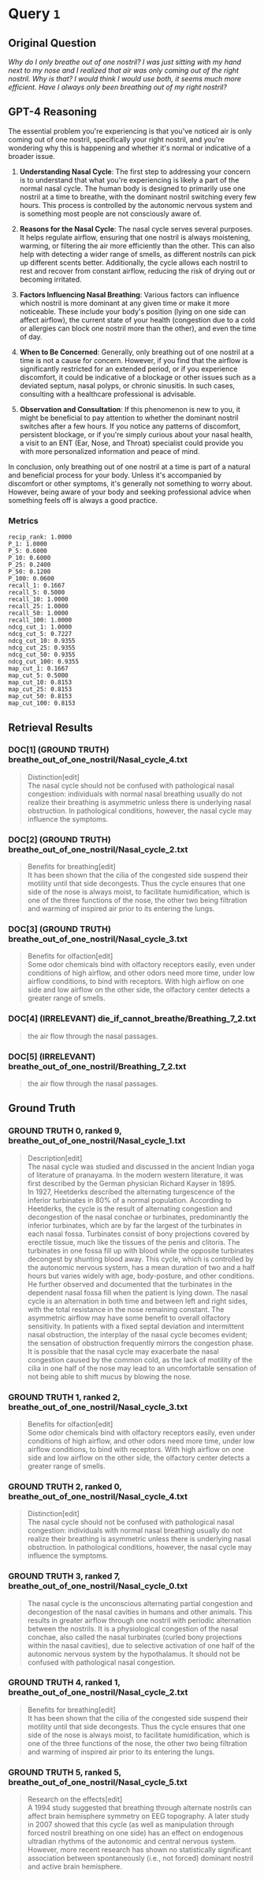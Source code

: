 # Query `1`

## Original Question

*Why do I only breathe out of one nostril?
I was just sitting with my hand next to my nose and I realized that air was only coming out of the right nostril. Why is that? I would think I would use both, it seems much more efficient. Have I always only been breathing out of my right nostril?*

## GPT-4 Reasoning

The essential problem you're experiencing is that you've noticed air is only coming out of one nostril, specifically your right nostril, and you're wondering why this is happening and whether it's normal or indicative of a broader issue.

1. **Understanding Nasal Cycle**: The first step to addressing your concern is to understand that what you're experiencing is likely a part of the normal nasal cycle. The human body is designed to primarily use one nostril at a time to breathe, with the dominant nostril switching every few hours. This process is controlled by the autonomic nervous system and is something most people are not consciously aware of.

2. **Reasons for the Nasal Cycle**: The nasal cycle serves several purposes. It helps regulate airflow, ensuring that one nostril is always moistening, warming, or filtering the air more efficiently than the other. This can also help with detecting a wider range of smells, as different nostrils can pick up different scents better. Additionally, the cycle allows each nostril to rest and recover from constant airflow, reducing the risk of drying out or becoming irritated.

3. **Factors Influencing Nasal Breathing**: Various factors can influence which nostril is more dominant at any given time or make it more noticeable. These include your body's position (lying on one side can affect airflow), the current state of your health (congestion due to a cold or allergies can block one nostril more than the other), and even the time of day.

4. **When to Be Concerned**: Generally, only breathing out of one nostril at a time is not a cause for concern. However, if you find that the airflow is significantly restricted for an extended period, or if you experience discomfort, it could be indicative of a blockage or other issues such as a deviated septum, nasal polyps, or chronic sinusitis. In such cases, consulting with a healthcare professional is advisable.

5. **Observation and Consultation**: If this phenomenon is new to you, it might be beneficial to pay attention to whether the dominant nostril switches after a few hours. If you notice any patterns of discomfort, persistent blockage, or if you're simply curious about your nasal health, a visit to an ENT (Ear, Nose, and Throat) specialist could provide you with more personalized information and peace of mind.

In conclusion, only breathing out of one nostril at a time is part of a natural and beneficial process for your body. Unless it's accompanied by discomfort or other symptoms, it's generally not something to worry about. However, being aware of your body and seeking professional advice when something feels off is always a good practice.

### Metrics

```
recip_rank: 1.0000
P_1: 1.0000
P_5: 0.6000
P_10: 0.6000
P_25: 0.2400
P_50: 0.1200
P_100: 0.0600
recall_1: 0.1667
recall_5: 0.5000
recall_10: 1.0000
recall_25: 1.0000
recall_50: 1.0000
recall_100: 1.0000
ndcg_cut_1: 1.0000
ndcg_cut_5: 0.7227
ndcg_cut_10: 0.9355
ndcg_cut_25: 0.9355
ndcg_cut_50: 0.9355
ndcg_cut_100: 0.9355
map_cut_1: 0.1667
map_cut_5: 0.5000
map_cut_10: 0.8153
map_cut_25: 0.8153
map_cut_50: 0.8153
map_cut_100: 0.8153
```

## Retrieval Results

### DOC[1] (GROUND TRUTH) breathe_out_of_one_nostril/Nasal_cycle_4.txt
> Distinction[edit]<br>The nasal cycle should not be confused with pathological nasal congestion: individuals with normal nasal breathing usually do not realize their breathing is asymmetric unless there is underlying nasal obstruction. In pathological conditions, however, the nasal cycle may influence the symptoms.

### DOC[2] (GROUND TRUTH) breathe_out_of_one_nostril/Nasal_cycle_2.txt
> Benefits for breathing[edit]<br>It has been shown that the cilia of the congested side suspend their motility until that side decongests. Thus the cycle ensures that one side of the nose is always moist, to facilitate humidification, which is one of the three functions of the nose, the other two being filtration and warming of inspired air prior to its entering the lungs.

### DOC[3] (GROUND TRUTH) breathe_out_of_one_nostril/Nasal_cycle_3.txt
> Benefits for olfaction[edit]<br>Some odor chemicals bind with olfactory receptors easily, even under conditions of high airflow, and other odors need more time, under low airflow conditions, to bind with receptors. With high airflow on one side and low airflow on the other side, the olfactory center detects a greater range of smells.

### DOC[4] (IRRELEVANT) die_if_cannot_breathe/Breathing_7_2.txt
> the air flow through the nasal passages.

### DOC[5] (IRRELEVANT) breathe_out_of_one_nostril/Breathing_7_2.txt
> the air flow through the nasal passages.


## Ground Truth

### GROUND TRUTH 0, ranked 9, breathe_out_of_one_nostril/Nasal_cycle_1.txt
> Description[edit]<br>The nasal cycle was studied and discussed in the ancient Indian yoga of literature of pranayama. In the modern western literature, it was first described by the German physician Richard Kayser  in 1895.<br>In 1927, Heetderks described the alternating turgescence of the inferior turbinates in 80% of a normal population. According to Heetderks, the cycle is the result of alternating congestion and decongestion of the nasal conchae or turbinates, predominantly the inferior turbinates, which are by far the largest of the turbinates in each nasal fossa.  Turbinates consist of bony projections covered by erectile tissue, much like the tissues of the penis and clitoris.  The turbinates in one fossa fill up with blood while the opposite turbinates decongest by shunting blood away. This cycle, which is controlled by the autonomic nervous system, has a mean duration of two and a half hours but varies widely with age, body-posture, and other conditions. He further observed and documented that the turbinates in the dependent nasal fossa fill when the patient is lying down. The nasal cycle is an alternation in both time and between left and right sides, with the total resistance in the nose remaining constant. The asymmetric airflow may have some benefit to overall olfactory sensitivity. In patients with a fixed septal deviation and intermittent nasal obstruction, the interplay of the nasal cycle becomes evident; the sensation of obstruction frequently mirrors the congestion phase.<br>It is possible that the nasal cycle may exacerbate the nasal congestion caused by the common cold, as the lack of motility of the cilia in one half of the nose may lead to an uncomfortable sensation of not being able to shift mucus by blowing the nose.

### GROUND TRUTH 1, ranked 2, breathe_out_of_one_nostril/Nasal_cycle_3.txt
> Benefits for olfaction[edit]<br>Some odor chemicals bind with olfactory receptors easily, even under conditions of high airflow, and other odors need more time, under low airflow conditions, to bind with receptors. With high airflow on one side and low airflow on the other side, the olfactory center detects a greater range of smells.

### GROUND TRUTH 2, ranked 0, breathe_out_of_one_nostril/Nasal_cycle_4.txt
> Distinction[edit]<br>The nasal cycle should not be confused with pathological nasal congestion: individuals with normal nasal breathing usually do not realize their breathing is asymmetric unless there is underlying nasal obstruction. In pathological conditions, however, the nasal cycle may influence the symptoms.

### GROUND TRUTH 3, ranked 7, breathe_out_of_one_nostril/Nasal_cycle_0.txt
> The nasal cycle is the unconscious alternating partial congestion and decongestion of the nasal cavities in humans and other animals. This results in greater airflow through one nostril with periodic alternation between the nostrils. It is a physiological congestion of the nasal conchae, also called the nasal turbinates (curled bony projections within the nasal cavities), due to selective activation of one half of the autonomic nervous system by the hypothalamus. It should not be confused with pathological nasal congestion.

### GROUND TRUTH 4, ranked 1, breathe_out_of_one_nostril/Nasal_cycle_2.txt
> Benefits for breathing[edit]<br>It has been shown that the cilia of the congested side suspend their motility until that side decongests. Thus the cycle ensures that one side of the nose is always moist, to facilitate humidification, which is one of the three functions of the nose, the other two being filtration and warming of inspired air prior to its entering the lungs.

### GROUND TRUTH 5, ranked 5, breathe_out_of_one_nostril/Nasal_cycle_5.txt
> Research on the effects[edit]<br>A 1994 study suggested that breathing through alternate nostrils can affect brain hemisphere symmetry on EEG topography. A later study in 2007 showed that this cycle (as well as manipulation through forced nostril breathing on one side) has an effect on endogenous ultradian rhythms of the autonomic and central nervous system.<br>However, more recent research has shown no statistically significant association between spontaneously (i.e., not forced) dominant nostril and active brain hemisphere.
